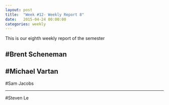 ```yaml
---
layout: post
title:  "Week #12- Weekly Report 8"
date:   2015-04-24 00:00:00
categories: weekly
---
```


This is our eighth weekly report of the semester

#Brent Scheneman
---

#Michael Vartan 
---

#Sam Jacobs

 
---
#Steven Le

